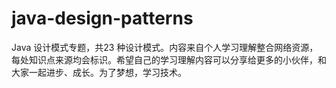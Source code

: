 # java-design-patterns
Java 设计模式专题，共23 种设计模式。内容来自个人学习理解整合网络资源，每处知识点来源均会标识。希望自己的学习理解内容可以分享给更多的小伙伴，和大家一起进步、成长。为了梦想，学习技术。
